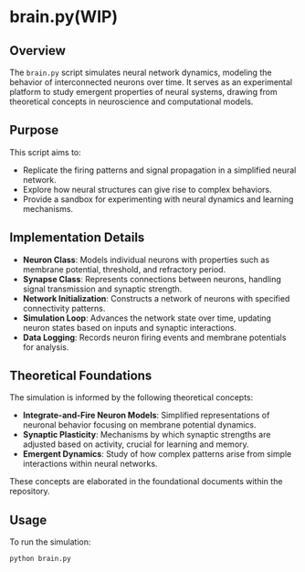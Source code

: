 
# brain.py(WIP)

## Overview

The `brain.py` script simulates neural network dynamics, modeling the behavior of interconnected neurons over time. It serves as an experimental platform to study emergent properties of neural systems, drawing from theoretical concepts in neuroscience and computational models.

## Purpose

This script aims to:

- Replicate the firing patterns and signal propagation in a simplified neural network.
- Explore how neural structures can give rise to complex behaviors.
- Provide a sandbox for experimenting with neural dynamics and learning mechanisms.

## Implementation Details

- **Neuron Class**: Models individual neurons with properties such as membrane potential, threshold, and refractory period.
- **Synapse Class**: Represents connections between neurons, handling signal transmission and synaptic strength.
- **Network Initialization**: Constructs a network of neurons with specified connectivity patterns.
- **Simulation Loop**: Advances the network state over time, updating neuron states based on inputs and synaptic interactions.
- **Data Logging**: Records neuron firing events and membrane potentials for analysis.

## Theoretical Foundations

The simulation is informed by the following theoretical concepts:

- **Integrate-and-Fire Neuron Models**: Simplified representations of neuronal behavior focusing on membrane potential dynamics.
- **Synaptic Plasticity**: Mechanisms by which synaptic strengths are adjusted based on activity, crucial for learning and memory.
- **Emergent Dynamics**: Study of how complex patterns arise from simple interactions within neural networks.

These concepts are elaborated in the foundational documents within the repository.

## Usage

To run the simulation:

```bash
python brain.py
